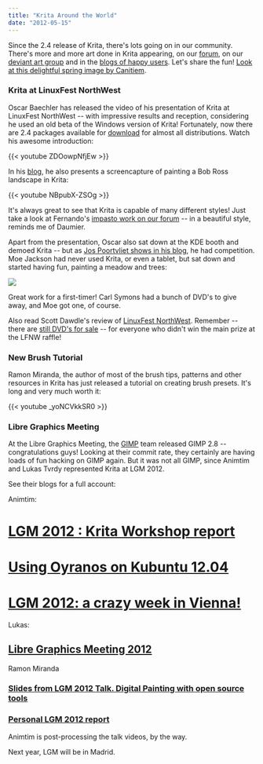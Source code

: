 ```yaml
---
title: "Krita Around the World"
date: "2012-05-15"
---
```


Since the 2.4 release of Krita, there's lots going on in our community. There's more and more art done in Krita appearing, on our [forum](http://forum.kde.org/viewforum.php?f=138), on our [deviant art group](http://krita-free-art-app.deviantart.com/) and in the [blogs of happy users](http://www.wilsonsketchblog.blogspot.com/). Let's share the fun! [Look at this delightful spring image by Canitiem](http://krita-free-art-app.deviantart.com/#/d4y6hnj).

### Krita at LinuxFest NorthWest

Oscar Baechler has released the video of his presentation of Krita at LinuxFest NorthWest -- with impressive results and reception, considering he used an old beta of the Windows version of Krita! Fortunately, now there are 2.4 packages available for [download](http://krita.org/download) for almost all distributions. Watch his awesome introduction:

{{< youtube ZDOowpNfjEw >}}

In his [blog](http://ogbog.net/2012/04/04/krita-painting/), he also presents a screencapture of painting a Bob Ross landscape in Krita:

{{< youtube NBpubX-ZSOg >}}

It's always great to see that Krita is capable of many different styles! Just take a look at Fernando's [impasto work on our forum](http://forum.kde.org/viewtopic.php?f=138&t=102087) -- in a beautiful style, reminds me of Daumier.

Apart from the presentation, Oscar also sat down at the KDE booth and demoed Krita -- but as [Jos Poortvliet shows in his blog](http://blog.jospoortvliet.com/2012/05/lfnw-and-other-event-awesomeness.html), he had competition. Moe Jackson had never used Krita, or even a tablet, but sat down and started having fun, painting a meadow and trees:

![](../images/tree_meadow.jpg)

Great work for a first-timer! Carl Symons had a bunch of DVD's to give away, and Moe got one, of course.

Also read Scott Dawdle's review of [LinuxFest NorthWest](http://www.montanalinux.org/review-lfnw2012.html). Remember -- there are [still DVD's for sale](http://krita.org/component/content/article/1-krita-informations/104-training-dvd-01-comics-with-krita) -- for everyone who didn't win the main prize at the LFNW raffle!

### New Brush Tutorial

Ramon Miranda, the author of most of the brush tips, patterns and other resources in Krita has just released a tutorial on creating brush presets. It's long and very much worth it:

{{< youtube _yoNCVkkSR0 >}}

### Libre Graphics Meeting

At the Libre Graphics Meeting, the [GIMP](http://www.gimp.org) team released GIMP 2.8 -- congratulations guys! Looking at their commit rate, they certainly are having loads of fun hacking on GIMP again. But it was not all GIMP, since Animtim and Lukas Tvrdy represented Krita at LGM 2012.

See their blogs for a full account:

Animtim:

# [LGM 2012 : Krita Workshop report](http://timotheegiet.com/blog/comics/lgm-2012-krita-workshop-report.html "Permalink to LGM 2012 : Krita Workshop report")

# [Using Oyranos on Kubuntu 12.04](http://timotheegiet.com/blog/floss/using-oyranos-on-kubuntu-12-04.html "Permalink to Using Oyranos on Kubuntu 12.04")

# [LGM 2012: a crazy week in Vienna!](http://timotheegiet.com/blog/floss/lgm-2012-a-crazy-week-in-vienna.html "Permalink to LGM 2012: a crazy week in Vienna!")

Lukas:

## [Libre Graphics Meeting 2012](http://lukast.mediablog.sk/log/?p=420 "Permalink to Libre Graphics Meeting 2012")

Ramon Miranda

### [Slides from LGM 2012 Talk. Digital Painting with open source tools](http://www.ramonmiranda.com/2012/05/slides-from-lgm-2012-talk-digital.html)

### [Personal LGM 2012 report](http://www.ramonmiranda.com/2012/05/personal-lgm-2012-report.html)

Animtim is post-processing the talk videos, by the way.

Next year, LGM will be in Madrid.
